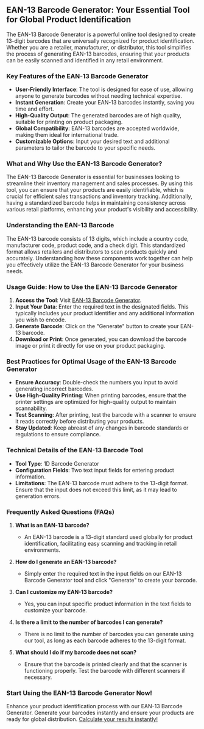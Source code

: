 ## EAN-13 Barcode Generator: Your Essential Tool for Global Product Identification

The EAN-13 Barcode Generator is a powerful online tool designed to create 13-digit barcodes that are universally recognized for product identification. Whether you are a retailer, manufacturer, or distributor, this tool simplifies the process of generating EAN-13 barcodes, ensuring that your products can be easily scanned and identified in any retail environment.

### Key Features of the EAN-13 Barcode Generator

- **User-Friendly Interface**: The tool is designed for ease of use, allowing anyone to generate barcodes without needing technical expertise.
- **Instant Generation**: Create your EAN-13 barcodes instantly, saving you time and effort.
- **High-Quality Output**: The generated barcodes are of high quality, suitable for printing on product packaging.
- **Global Compatibility**: EAN-13 barcodes are accepted worldwide, making them ideal for international trade.
- **Customizable Options**: Input your desired text and additional parameters to tailor the barcode to your specific needs.

### What and Why Use the EAN-13 Barcode Generator?

The EAN-13 Barcode Generator is essential for businesses looking to streamline their inventory management and sales processes. By using this tool, you can ensure that your products are easily identifiable, which is crucial for efficient sales transactions and inventory tracking. Additionally, having a standardized barcode helps in maintaining consistency across various retail platforms, enhancing your product's visibility and accessibility.

### Understanding the EAN-13 Barcode

The EAN-13 barcode consists of 13 digits, which include a country code, manufacturer code, product code, and a check digit. This standardized format allows retailers and distributors to scan products quickly and accurately. Understanding how these components work together can help you effectively utilize the EAN-13 Barcode Generator for your business needs.

### Usage Guide: How to Use the EAN-13 Barcode Generator

1. **Access the Tool**: Visit [EAN-13 Barcode Generator](https://www.inayam.co/barcode/ean13).
2. **Input Your Data**: Enter the required text in the designated fields. This typically includes your product identifier and any additional information you wish to encode.
3. **Generate Barcode**: Click on the "Generate" button to create your EAN-13 barcode.
4. **Download or Print**: Once generated, you can download the barcode image or print it directly for use on your product packaging.

### Best Practices for Optimal Usage of the EAN-13 Barcode Generator

- **Ensure Accuracy**: Double-check the numbers you input to avoid generating incorrect barcodes.
- **Use High-Quality Printing**: When printing barcodes, ensure that the printer settings are optimized for high-quality output to maintain scannability.
- **Test Scanning**: After printing, test the barcode with a scanner to ensure it reads correctly before distributing your products.
- **Stay Updated**: Keep abreast of any changes in barcode standards or regulations to ensure compliance.

### Technical Details of the EAN-13 Barcode Tool

- **Tool Type**: 1D Barcode Generator
- **Configuration Fields**: Two text input fields for entering product information.
- **Limitations**: The EAN-13 barcode must adhere to the 13-digit format. Ensure that the input does not exceed this limit, as it may lead to generation errors.

### Frequently Asked Questions (FAQs)

1. **What is an EAN-13 barcode?**
   - An EAN-13 barcode is a 13-digit standard used globally for product identification, facilitating easy scanning and tracking in retail environments.

2. **How do I generate an EAN-13 barcode?**
   - Simply enter the required text in the input fields on our EAN-13 Barcode Generator tool and click "Generate" to create your barcode.

3. **Can I customize my EAN-13 barcode?**
   - Yes, you can input specific product information in the text fields to customize your barcode.

4. **Is there a limit to the number of barcodes I can generate?**
   - There is no limit to the number of barcodes you can generate using our tool, as long as each barcode adheres to the 13-digit format.

5. **What should I do if my barcode does not scan?**
   - Ensure that the barcode is printed clearly and that the scanner is functioning properly. Test the barcode with different scanners if necessary.

### Start Using the EAN-13 Barcode Generator Now!

Enhance your product identification process with our EAN-13 Barcode Generator. Generate your barcodes instantly and ensure your products are ready for global distribution. [Calculate your results instantly!](https://www.inayam.co/barcode/ean13)